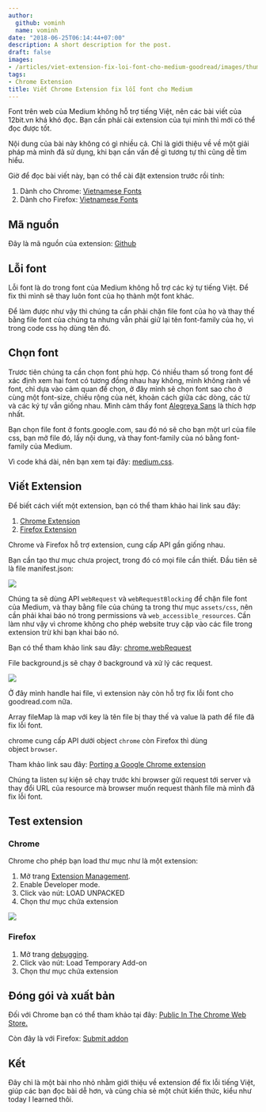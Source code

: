 ```yaml
---
author:
  github: vominh
  name: vominh
date: "2018-06-25T06:14:44+07:00"
description: A short description for the post.
draft: false
images:
- /articles/viet-extension-fix-loi-font-cho-medium-goodread/images/thumbnail.png
tags:
- Chrome Extension
title: Viết Chrome Extension fix lỗi font cho Medium
---
```


Font trên web của Medium không hỗ trợ tiếng Việt, nên các bài viết của 12bit.vn khá khó đọc. Bạn cần phải cài extension của tụi mình thì mới có thể đọc được tốt.

Nội dung của bài này không có gì nhiều cả. Chỉ là giới thiệu về về một giải pháp mà mình đã sử dụng, khi bạn cần vấn đề gì tương tự thì cũng dễ tìm hiểu.

Giờ để đọc bài viết này, bạn có thể cài đặt extension trước rồi tính:

1. Dành cho Chrome: [Vietnamese Fonts](https://chrome.google.com/webstore/detail/vietnamese-fonts/kgobddnnjblfgabopmdcdloiaajmpgha)
1. Dành cho Firefox: [Vietnamese Fonts](https://addons.mozilla.org/en-US/firefox/addon/vietnamese-fonts/)

## Mã nguồn

Đây là mã nguồn của extension: [Github](https://github.com/nguyenvanduocit/vietnamese-fonts)

## Lỗi font

Lỗi font là do trong font của Medium không hỗ trợ các ký tự tiếng Việt. Để fix thì mình sẽ thay luôn font của họ thành một font khác.

Để làm được như vậy thì chúng ta cần phải chặn file font của họ và thay thế bằng file font của chúng ta nhưng vẫn phải giữ lại tên font-family của họ, vì trong code css họ dùng tên đó.

## Chọn font

Trươc tiên chúng ta cần chọn font phù hợp. Có nhiều tham số trong font để xác định xem hai font có tương đồng nhau hay không, mình không rành về font, chỉ dựa vào cảm quan để chọn, ở đây mình sẽ chọn font sao cho ở cùng một font-size, chiều rộng của nét, khoản cách giữa các dòng, các từ và các ký tự vẫn giống nhau. Mình cảm thấy font [Alegreya Sans](https://fonts.google.com/specimen/Alegreya+Sans) là thích hợp nhất.

Bạn chọn file font ở fonts.google.com, sau đó nó sẽ cho bạn một url của file css, bạn mở file đó, lấy nội dung, và thay font-family của nó bằng font-family của Medium.

Vì code khá dài, nên bạn xem tại đây: [medium.css](https://github.com/nguyenvanduocit/vietnamese-fonts/blob/master/assets/css/medium.css).

## Viết Extension

Để biết cách viết một extension, bạn có thể tham khảo hai link sau đây:

1. [Chrome Extension](https://developer.chrome.com/extensions/extension)
1. [Firefox Extension](https://developer.mozilla.org/en-US/docs/Mozilla/Add-ons/WebExtensions/API/extension)

Chrome và Firefox hỗ trợ extension, cung cấp API gần giống nhau.

Bạn cần tạo thư mục chưa project, trong đó có mọi file cần thiết. Đầu tiên sẽ là file manifest.json:

![](/articles/viet-extension-fix-loi-font-cho-medium-goodread/images/thumbnail.png)

Chúng ta sẽ dùng API `webRequest` và `webRequestBlocking` để chặn file font của Medium, và thay bằng file của chúng ta trong thư mục `assets/css`, nên cần phải khai báo nó trong permissions và `web_accessible_resources`. Cần làm như vậy vì chrome không cho phép website truy cập vào các file trong extension trừ khi bạn khai báo nó.

Bạn có thể tham khảo link sau đây: [chrome.webRequest](https://developer.chrome.com/extensions/webRequest)

File background.js sẽ chạy ở background và xử lý các request.

![](/articles/viet-extension-fix-loi-font-cho-medium-goodread/images/background.png)

Ở đây mình handle hai file, vì extension này còn hỗ trợ fix lỗi font cho goodread.com nữa.

Array fileMap là map với key là tên file bị thay thế và value là path để file đã fix lỗi font.

chrome cung cấp API dưới object `chrome` còn Firefox thì dùng object `browser`.

Tham khảo link sau đây: [Porting a Google Chrome extension](https://developer.mozilla.org/en-US/docs/Mozilla/Add-ons/WebExtensions/Porting_a_Google_Chrome_extension)

Chúng ta listen sự kiện sẽ chạy trước khi browser gửi request tới server và thay đổi URL của resource mà browser muốn request thành file mà mình đã fix lỗi font.

## Test extension

### Chrome

Chrome cho phép bạn load thư mục như là một extension:

1. Mở trang [Extension Management](about:invalid#zSoyz).
2. Enable Developer mode.
3. Click vào nút: LOAD UNPACKED
4. Chọn thư mục chứa extension

![](/articles/viet-extension-fix-loi-font-cho-medium-goodread/images/load-chrome-extension.png)

### Firefox

1.  Mở trang [debugging](about:invalid#zSoyz).
2.  Click vào nút: Load Temporary Add-on
3.  Chọn thư mục chứa extension

## Đóng gói và xuất bản

Đối với Chrome bạn có thể tham khảo tại đây: [Public In The Chrome Web Store.](https://developer.chrome.com/webstore/publish)

Còn đây là với Firefox: [Submit addon](https://addons.mozilla.org/vi/developers/addon/submit/agreement)

## Kết

Đây chỉ là một bài nho nhỏ nhằm giới thiệu về extension để fix lỗi tiếng Việt, giúp các bạn đọc bài dễ hơn, và cũng chia sẻ một chút kiến thức, kiểu như today I learned thôi.
